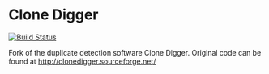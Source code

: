 Clone Digger
============

[![Build Status](https://travis-ci.org/hugovk/Clonedigger-Exhumed.png)](https://travis-ci.org/hugovk/Clonedigger-Exhumed)

Fork of the duplicate detection software Clone Digger. Original code can be found at http://clonedigger.sourceforge.net/

